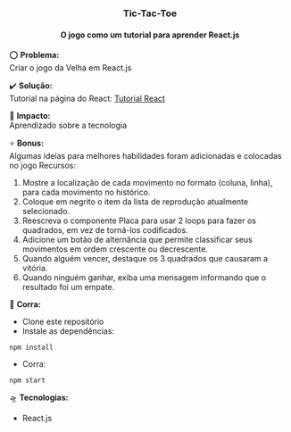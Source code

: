 <h3 align="center">Tic-Tac-Toe</h3>

<h4 align="center">O jogo como um tutorial para aprender React.js</h4>

:o: **Problema:**<br>
Criar o jogo da Velha em React.js

:heavy_check_mark: **Solução:**<br>
Tutorial na página do React: [Tutorial React](https://pt-br.reactjs.org/tutorial/tutorial.html)

:dart: **Impacto:**<br>
Aprendizado sobre a tecnologia

:star: **Bonus:**<br>
Algumas ideias para melhores habilidades foram adicionadas e colocadas no jogo
Recursos:

1. Mostre a localização de cada movimento no formato (coluna, linha), para cada movimento no histórico.
2. Coloque em negrito o item da lista de reprodução atualmente selecionado.
3. Reescreva o componente Placa para usar 2 loops para fazer os quadrados, em vez de torná-los codificados.
4. Adicione um botão de alternância que permite classificar seus movimentos em ordem crescente ou decrescente.
5. Quando alguém vencer, destaque os 3 quadrados que causaram a vitória.
6. Quando ninguém ganhar, exiba uma mensagem informando que o resultado foi um empate.

:bicyclist: **Corra:**
 - Clone este repositório
 - Instale as dependências:
```
npm install
```
- Corra:
```
npm start
```

:flying_saucer: **Tecnologias:**
- React.js
